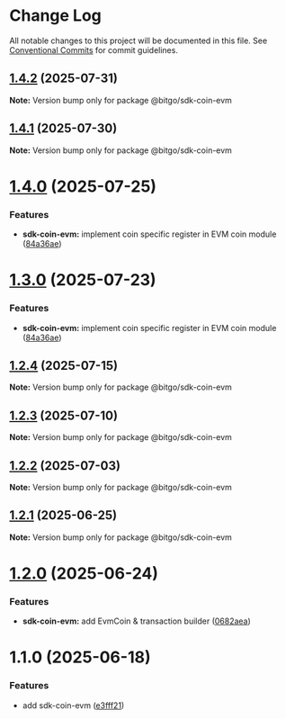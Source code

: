 # Change Log

All notable changes to this project will be documented in this file.
See [Conventional Commits](https://conventionalcommits.org) for commit guidelines.

## [1.4.2](https://github.com/BitGo/BitGoJS/compare/@bitgo/sdk-coin-evm@1.4.1...@bitgo/sdk-coin-evm@1.4.2) (2025-07-31)

**Note:** Version bump only for package @bitgo/sdk-coin-evm

## [1.4.1](https://github.com/BitGo/BitGoJS/compare/@bitgo/sdk-coin-evm@1.4.0...@bitgo/sdk-coin-evm@1.4.1) (2025-07-30)

**Note:** Version bump only for package @bitgo/sdk-coin-evm

# [1.4.0](https://github.com/BitGo/BitGoJS/compare/@bitgo/sdk-coin-evm@1.2.4...@bitgo/sdk-coin-evm@1.4.0) (2025-07-25)

### Features

- **sdk-coin-evm:** implement coin specific register in EVM coin module ([84a36ae](https://github.com/BitGo/BitGoJS/commit/84a36ae5dd028f07a629734cb1f2dddb9f36124e))

# [1.3.0](https://github.com/BitGo/BitGoJS/compare/@bitgo/sdk-coin-evm@1.2.4...@bitgo/sdk-coin-evm@1.3.0) (2025-07-23)

### Features

- **sdk-coin-evm:** implement coin specific register in EVM coin module ([84a36ae](https://github.com/BitGo/BitGoJS/commit/84a36ae5dd028f07a629734cb1f2dddb9f36124e))

## [1.2.4](https://github.com/BitGo/BitGoJS/compare/@bitgo/sdk-coin-evm@1.2.3...@bitgo/sdk-coin-evm@1.2.4) (2025-07-15)

**Note:** Version bump only for package @bitgo/sdk-coin-evm

## [1.2.3](https://github.com/BitGo/BitGoJS/compare/@bitgo/sdk-coin-evm@1.2.2...@bitgo/sdk-coin-evm@1.2.3) (2025-07-10)

**Note:** Version bump only for package @bitgo/sdk-coin-evm

## [1.2.2](https://github.com/BitGo/BitGoJS/compare/@bitgo/sdk-coin-evm@1.2.1...@bitgo/sdk-coin-evm@1.2.2) (2025-07-03)

**Note:** Version bump only for package @bitgo/sdk-coin-evm

## [1.2.1](https://github.com/BitGo/BitGoJS/compare/@bitgo/sdk-coin-evm@1.2.0...@bitgo/sdk-coin-evm@1.2.1) (2025-06-25)

**Note:** Version bump only for package @bitgo/sdk-coin-evm

# [1.2.0](https://github.com/BitGo/BitGoJS/compare/@bitgo/sdk-coin-evm@1.1.0...@bitgo/sdk-coin-evm@1.2.0) (2025-06-24)

### Features

- **sdk-coin-evm:** add EvmCoin & transaction builder ([0682aea](https://github.com/BitGo/BitGoJS/commit/0682aeadffded4847c8bf70aa52e9d0b9bbf113b))

# 1.1.0 (2025-06-18)

### Features

- add sdk-coin-evm ([e3fff21](https://github.com/BitGo/BitGoJS/commit/e3fff21b6108646588a019551a61e9f6770d2ab5))
